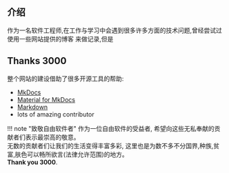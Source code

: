 ## 介绍

作为一名软件工程师,在工作与学习中会遇到很多许多方面的技术问题,曾经尝试过使用一些网站提供的博客
来做记录,但是
## Thanks 3000

整个网站的建设借助了很多开源工具的帮助:

* [MkDocs](https://www.mkdocs.org/)
* [Material for MkDocs](https://squidfunk.github.io/mkdocs-material/extensions/admonition/)
* [Markdown](https://en.wikipedia.org/wiki/Markdown)
* lots of amazing contributor

!!! note "致敬自由软件者"
    作为一位自由软件的受益者, 希望向这些无私奉献的贡献者们表示最崇高的敬意。   
    无数的贡献者们让我们的生活变得丰富多彩, 这里也是为数不多不分国界,种族,贫富,肤色可以畅所欲言(法律允许范围)的地方。   
     **Thank you 3000**.
